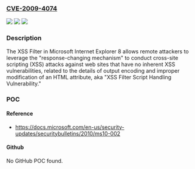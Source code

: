 ### [CVE-2009-4074](https://cve.mitre.org/cgi-bin/cvename.cgi?name=CVE-2009-4074)
![](https://img.shields.io/static/v1?label=Product&message=n%2Fa&color=blue)
![](https://img.shields.io/static/v1?label=Version&message=n%2Fa&color=blue)
![](https://img.shields.io/static/v1?label=Vulnerability&message=n%2Fa&color=brighgreen)

### Description

The XSS Filter in Microsoft Internet Explorer 8 allows remote attackers to leverage the "response-changing mechanism" to conduct cross-site scripting (XSS) attacks against web sites that have no inherent XSS vulnerabilities, related to the details of output encoding and improper modification of an HTML attribute, aka "XSS Filter Script Handling Vulnerability."

### POC

#### Reference
- https://docs.microsoft.com/en-us/security-updates/securitybulletins/2010/ms10-002

#### Github
No GitHub POC found.

